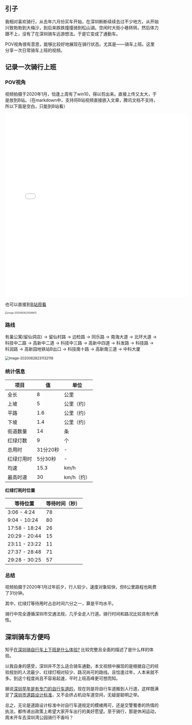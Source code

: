 ## 引子

我相对喜欢骑行，从去年六月份买车开始，在深圳断断续续去过不少地方。从开始兴致勃勃到大梅沙，到后来跌跌撞撞骑到松山湖。空闲时大街小巷转转。然后体力跟不上，没有了在深圳骑车远游想法。于是它变成了通勤车。

POV视角很有意思，能够比较好地展现在骑行状态。尤其是——骑车上班。这里分享一次日常骑车上班的视频。

## 记录一次骑行上班

### POV视角

视频拍摄于2020年1月，恰逢上周有了win10，得以剪出来。直接上传又太大，于是放到B站。（在markdown中，支持将B站视频直接嵌入文章，腾讯文档不支持，所以下面是空白，只能到B站看）

<iframe height="600" width="600" src="//player.bilibili.com/player.html?aid=711181052&bvid=BV1YD4y1Q72R&cid=206569839&page=1" scrolling="no" border="0" frameborder="no" framespacing="0" allowfullscreen="true"> </iframe>

也可以直接到[B站观看](https://www.bilibili.com/video/BV1YD4y1Q72R)

<img src="D:\WorkSpace\notes-gd\notes\在深圳骑车上班.assets\image-20200628225046912.png" alt="image-20200628225046912" style="zoom:50%;" />

### 路线

有巢公寓(留仙洞店) -> 留仙村路 -> 边检路 -> 同乐路 -> 南海大道 -> 北环大道 -> 科技中二路 -> 高新中二道 -> 科技中三路 -> 高新中四道 -> 科发路 -> 科技路 -> 科润路 -> 高新园地铁站B出口 -> 科技南十路 -> 高新南三道 -> 中科大厦

<img src="D:\WorkSpace\notes-gd\notes\在深圳骑车上班.assets\image-20200628231132118.png" alt="image-20200628231132118" style="zoom:80%;" />

### 统计信息

| 项目       | 值       | 单位       |
| ---------- | -------- | ---------- |
| 全长       | 8        | 公里       |
| 上坡       | 5        | 公里（约） |
| 平路       | 1.6      | 公里（约） |
| 下坡       | 1.4      | 公里（约） |
| 街道数量   | 14       | 条         |
| 红绿灯数   | 9        | 个         |
| 总用时     | 31分20秒 | -          |
| 红绿灯用时 | 5分30秒  | -          |
| 均速       | 15.3     | km/h       |
| 最高时速   | 30       | km/h（约） |

**红绿灯耗时位置**

| 等待位置      | 等待时间（秒） |
| ------------- | -------------- |
| 3:06 - 4:24   | 78             |
| 9:04 - 10:24  | 80             |
| 17:58 - 18:24 | 26             |
| 20:29 - 20:44 | 15             |
| 23:11 - 23:22 | 11             |
| 27:37 - 28:48 | 71             |
| 29:28 - 30:25 | 57             |

### 总结

视频拍摄于2020年1月过年前夕，行人较少，速度对象较快，但8公里路程也耗费了31分钟。

其中，红绿灯等待用时占总时间六分之一，算是平均水平。

骑行中完全遵循深圳市交通法规，几乎全走人行道。骑行时间和路况比较具有代表性。

## 深圳骑车方便吗

知乎[在深圳骑自行车上下班是什么体验?](https://www.zhihu.com/question/33032660/answer/876290535) 比较完整且全面的描述了是什么样的体验。

以我自身的感受，深圳并不怎么适合骑车通勤，本文视频中展现的是根据自己的经验规划的人流最少、红绿灯相对较少、路况尚可的路线。且恰逢过年，人本来就不多。到这个程度尚且不容易起速，平时上班高峰更可想而知。

据说[深圳早年是有专门的自行车道的](https://www.sohu.com/a/128414371_500026)，现在则是将自行车道搬到人行道，这样既满足了[深圳市道路设计标准](http://zjj.sz.gov.cn/csml/kcsjyjskjc/xxgk/qzlx_1_3/202004/P020200414634214195857.pdf)，又不会挤占机动车道空间，无疑是聪明之举。

总之，无论是道路设计标准中对自行车道规定的模棱两可，还是交警蜀黍的热情的执法，都传递出政策上希望大家开车出行的美好愿望。至于骑行，那是休闲运动，周末开车去深圳湾公园骑行不香吗？
